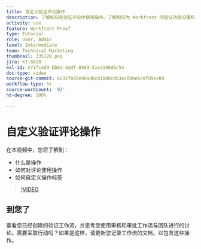 ```yaml
---
title: 自定义验证评论操作
description: 了解如何在验证评论中使用操作。了解如何为 Workfront 的验证功能设置和自定义操作标签。
activity: use
feature: Workfront Proof
type: Tutorial
role: User, Admin
level: Intermediate
team: Technical Marketing
thumbnail: 335128.png
jira: KT-8828
exl-id: e71fcad9-bb8a-4adf-8469-51ce190d6c54
doc-type: video
source-git-commit: 6c31f8d2e98ad8cd1880cd03ec0b0e6c0fd9ec09
workflow-type: ht
source-wordcount: '93'
ht-degree: 100%

---
```


# 自定义验证评论操作

在本视频中，您将了解到：

* 什么是操作
* 如何对评论使用操作
* 如何自定义操作标签

>[!VIDEO](https://video.tv.adobe.com/v/335128/?quality=12&learn=on)

## 到您了

查看您已经创建的验证工作流，并思考您使用审核和审批工作流与团队进行的讨论。需要采取行动吗？如果是这样，请更新您记录工作流的文档，以包含这些操作。

